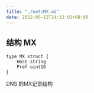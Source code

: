 ```yaml
---
title: "./net/MX.md"
date: 2022-05-12T14:13:01+08:00
---
```

## 结构 MX

	type MX struct {
	    Host string
	    Pref uint16
	}
	
DNS 的MX记录结构
